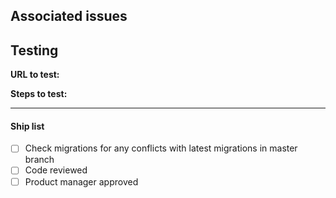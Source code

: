 ## Associated issues

## Testing
**URL to test:** <!-- VZ URL or Netlify -->

**Steps to test:**


---
#### Ship list
- [ ] Check migrations for any conflicts with latest migrations in master branch
- [ ] Code reviewed
- [ ] Product manager approved

